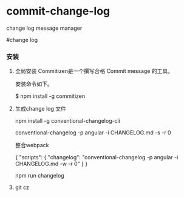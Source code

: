 # commit-change-log
change log message manager

#change log

### 安装

 1. 全局安装
	Commitizen是一个撰写合格 Commit message 的工具。
	
	安装命令如下。

	$ npm install -g commitizen

2. 生成change log 文件

	npm install -g conventional-changelog-cli

	conventional-changelog -p angular -i CHANGELOG.md -s -r 0

	整合webpack 

	{
	  "scripts": {
	    "changelog": "conventional-changelog -p angular -i CHANGELOG.md -w -r 0"
	  }
	}
	
	npm run changelog

	

3. git cz